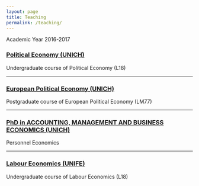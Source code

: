 ```yaml
---
layout: page
title: Teaching
permalink: /teaching/
---
```


Academic Year 2016-2017 

### [Political Economy (UNICH)](http://elearning.unich.it/enrol/index.php?id=261)
Undergraduate course of Political Economy (L18)

-----

### [European Political Economy (UNICH)](http://elearning.unich.it/enrol/index.php?id=259)
Postgraduate course of European Political Economy (LM77)

-----

### [PhD in ACCOUNTING, MANAGEMENT AND BUSINESS ECONOMICS (UNICH)](http://www.dea.unich.it/ricerca)
Personnel Economics

-----

### [Labour Economics (UNIFE)](http://www.unife.it/economia/economia/insegnamenti/economia-del-lavoro)
Undergraduate course of Labour Economics (L18) 
